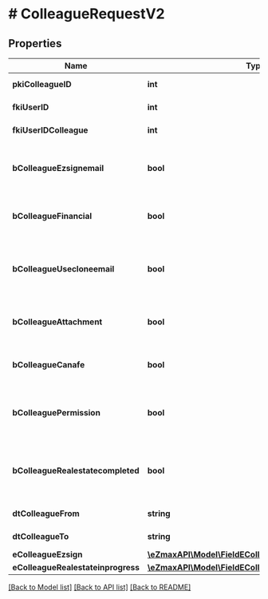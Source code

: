 # # ColleagueRequestV2

## Properties

Name | Type | Description | Notes
------------ | ------------- | ------------- | -------------
**pkiColleagueID** | **int** | The unique ID of the Colleague | [optional]
**fkiUserID** | **int** | The unique ID of the User |
**fkiUserIDColleague** | **int** | The unique ID of the User |
**bColleagueEzsignemail** | **bool** | Whether the email can be used by the cloning user in Ezsign |
**bColleagueFinancial** | **bool** | Whether the cloning user has access to the financial |
**bColleagueUsecloneemail** | **bool** | Whether the cloning user has access to the cloned user email to send communications |
**bColleagueAttachment** | **bool** | Whether the cloning user has access to the attachment |
**bColleagueCanafe** | **bool** | Whether the cloning user has access to canafe |
**bColleaguePermission** | **bool** | Whether the cloning user copies the permission of the cloned user |
**bColleagueRealestatecompleted** | **bool** | Whether if the cloning user has access to the completed folders in real estate |
**dtColleagueFrom** | **string** | The from of the Colleague | [optional]
**dtColleagueTo** | **string** | The to of the Colleague | [optional]
**eColleagueEzsign** | [**\eZmaxAPI\Model\FieldEColleagueEzsign**](FieldEColleagueEzsign.md) |  |
**eColleagueRealestateinprogress** | [**\eZmaxAPI\Model\FieldEColleagueRealestateinprogess**](FieldEColleagueRealestateinprogess.md) |  |

[[Back to Model list]](../../README.md#models) [[Back to API list]](../../README.md#endpoints) [[Back to README]](../../README.md)
